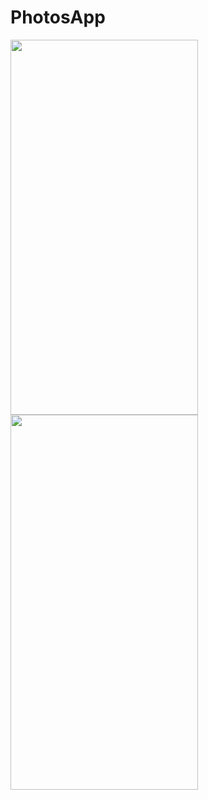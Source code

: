 # PhotosApp

<img src="https://i.ibb.co/SPvtT3N/ph1.png" width=300 height=600>
<img src="https://i.ibb.co/cNgN15K/ph2.png" width=300 height=600>
